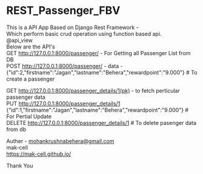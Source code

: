 # REST_Passenger_FBV
This is a API App Based on Django Rest Framework -  
Which perform basic crud operation using function based api.  
@api_view   
Below are the API's   
GET http://127.0.0.1:8000/passenger/ - For Getting all Passenger List from DB  
POST http://127.0.0.1:8000/passenger/ - data - {"id":2,"firstname":"Jagan","lastname":"Behera","rewardpoint":"9.000"}  # To create a passenger  
  
GET http://127.0.0.1:8000/passenger_details/1(pk) - to fetch perticular passenger data  
PUT http://127.0.0.1:8000/passenger_details/1     {"id":1,"firstname":"Jagan","lastname":"Behera","rewardpoint":"9.000"} # For Pertial Update  
DELETE http://127.0.0.1:8000/passenger_details/1 # To delete pasenger data from db   
  
Auther - mohankrushnabehera@gmail.com  
mak-cell  
https://mak-cell.github.io/  
  
Thank You

